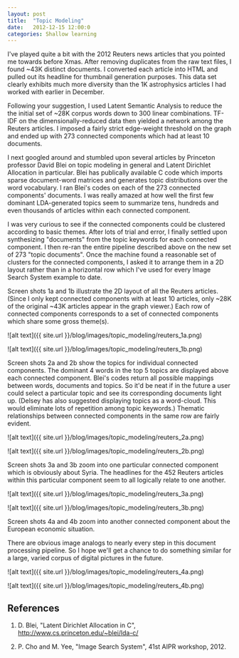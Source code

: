 ```yaml
---
layout: post
title:  "Topic Modeling"
date:   2012-12-15 12:00:0
categories: Shallow learning
---
```


I've played quite a bit with the 2012 Reuters news articles that you
pointed me towards before Xmas.  After removing duplicates from the raw
text files, I found ~43K distinct documents.  I converted each article into
HTML and pulled out its headline for thumbnail generation purposes.  This
data set clearly exhibits much more diversity than the 1K astrophysics
articles I had worked with earlier in December.

Following your suggestion, I used Latent Semantic Analysis to reduce the
the initial set of ~28K corpus words down to 300 linear combinations.
TF-IDF on the dimensionally-reduced data then yielded a network among the
Reuters articles.  I imposed a fairly strict edge-weight threshold on the
graph and ended up with 273 connected components which had at least 10
documents.

I next googled around and stumbled upon several articles by Princeton
professor David Blei on topic modeling in general and Latent Dirichlet
Allocation in particular.  Blei has publically available C code which
imports sparse document-word matrices and generates topic distributions
over the word vocabulary.  I ran Blei's codes on each of the 273 connected
components' documents.  I was really amazed at how well the first few
dominant LDA-generated topics seem to summarize tens, hundreds and even
thousands of articles within each connected component.

I was very curious to see if the connected components could be clustered
according to basic themes.  After lots of trial and error, I finally
settled upon synthesizing "documents" from the topic keywords for each
connected component.  I then re-ran the entire pipeline described above on
the new set of 273 "topic documents".  Once the machine found a reasonable
set of clusters for the connected components, I asked it to arrange them in
a 2D layout rather than in a horizontal row which I've used for every Image
Search System example to date.

Screen shots 1a and 1b illustrate the 2D layout of all the Reuters
articles.  (Since I only kept connected components with at least 10
articles, only ~28K of the original ~43K articles appear in the graph
viewer.)  Each row of connected components corresponds to a set of
connected components which share some gross theme(s).

![alt text]({{ site.url }}/blog/images/topic_modeling/reuters_1a.png)

![alt text]({{ site.url }}/blog/images/topic_modeling/reuters_1b.png)


Screen shots 2a and 2b show the topics for individual connected components.
The dominant 4 words in the top 5 topics are displayed above each connected
component.  Blei's codes return all possible mappings between words,
documents and topics.  So it'd be neat if in the future a user could select
a particular topic and see its corresponding documents light up.  (Delsey
has also suggested displaying topics as a word-cloud.  This would eliminate
lots of repetition among topic keywords.)  Thematic relationships between
connected components in the same row are fairly evident.


![alt text]({{ site.url }}/blog/images/topic_modeling/reuters_2a.png)

![alt text]({{ site.url }}/blog/images/topic_modeling/reuters_2b.png)

Screen shots 3a and 3b zoom into one particular connected component which
is obviously about Syria.  The headlines for the 452 Reuters articles
within this particular component seem to all logically relate to one
another.


![alt text]({{ site.url }}/blog/images/topic_modeling/reuters_3a.png)

![alt text]({{ site.url }}/blog/images/topic_modeling/reuters_3b.png)

Screen shots 4a and 4b zoom into another connected component about the
European economic situation.

There are obvious image analogs to nearly every step in this document
processing pipeline.  So I hope we'll get a chance to do something similar
for a large, varied corpus of digital pictures in the future.


![alt text]({{ site.url }}/blog/images/topic_modeling/reuters_4a.png)

![alt text]({{ site.url }}/blog/images/topic_modeling/reuters_4b.png)

## References


1. D. Blei, "Latent Dirichlet Allocation in C",
http://www.cs.princeton.edu/~blei/lda-c/

2.  P. Cho and M. Yee, "Image Search System", 41st AIPR workshop, 2012.


